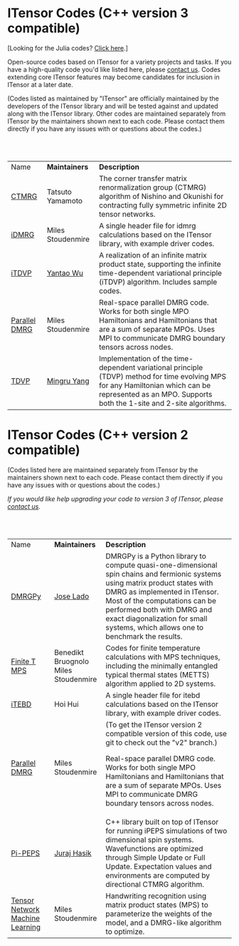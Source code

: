 
# ITensor Codes (C++ version 3 compatible)

[Looking for the Julia codes? [Click here](http://itensor.org/docs.cgi?page=codes&vers=julia).]

Open-source codes based on ITensor for a variety projects and tasks.
If you have a high-quality code you'd like listed here, please
<a href="about.html">contact us</a>. Codes extending core ITensor
features may become candidates for inclusion in ITensor at a later date.

(Codes listed as maintained by "ITensor" are officially maintained by the developers
of the ITensor library and will be tested against and updated along with the ITensor library.
Other codes are maintained separately from ITensor by the maintainers
shown next to each code. Please contact them directly if you have any issues 
with or questions about the codes.)

<br/>
<br/>

<table id="codes" style="border-collapse: collapse; border-spacing: 10px;">

<tr>
<td class="name">
Name
</td>
<td class="contrib">
<b>Maintainers</b>
</td>
<td class="descrip">
<b>Description</b>
</td>
</tr>

<tr>
<td class="name">
<a href="https://github.com/Tatsuto-Yamamoto/CTMRG-by-ITensor" target="_blank">
CTMRG
</a>
</td>
<td class="contrib">
Tatsuto Yamamoto
</td>
<td class="descrip">
The corner transfer matrix renormalization group (CTMRG) algorithm of Nishino and Okunishi for contracting fully symmetric infinite 2D tensor networks.
</td>
</tr>

<tr>
<td class="name">
<a href="https://github.com/ITensor/iDMRG" target="_blank">iDMRG</a>
</td>
<td class="contrib">
Miles Stoudenmire
</td>
<td class="descrip">
A single header file for idmrg calculations based on the ITensor library,
with example driver codes.
</td>
</tr>

<tr>
<td class="name">
<a href="https://github.com/yantaow/iTDVP/tree/master" target="_blank">iTDVP</a>
</td>
<td class="contrib">
<a href="https://github.com/yantaow">Yantao Wu</a>
</td>
<td class="descrip">
A realization of an infinite matrix product state, supporting the infinite time-dependent
variational principle (iTDVP) algorithm. Includes sample codes.
</td>
</tr>

<tr>
<td class="name">
<a href="https://github.com/emstoudenmire/parallelDMRG" target="_blank">Parallel DMRG</a>
</td>
<td class="contrib">
Miles Stoudenmire
</td>
<td class="descrip">
Real-space parallel DMRG code. Works for both single MPO Hamiltonians and
Hamiltonians that are a sum of separate MPOs. Uses MPI to communicate DMRG
boundary tensors across nodes.
</td>
</tr>

<tr>
<td class="name">
<a href="https://github.com/ITensor/TDVP" target="_blank">TDVP</a>
</td>
<td class="contrib">
<a href="https://github.com/mingruyang">Mingru Yang</a>
</td>
<td class="descrip">
Implementation of the time-dependent variational principle (TDVP) 
method for time evolving MPS for any Hamiltonian which can
be represented as an MPO. Supports both the 1-site and 2-site
algorithms.
</td>
</tr>

</table>


# ITensor Codes (C++ version 2 compatible)

(Codes listed here are maintained separately from ITensor by the maintainers
shown next to each code. Please contact them directly if you have any issues 
with or questions about the codes.)

_If you would like help upgrading your code to version 3 of ITensor,
please <a href="about.html">contact us</a>._

<br/>
<br/>

<table id="codes" style="border-collapse: collapse; border-spacing: 10px;">

<tr>
<td class="name">
Name
</td>
<td class="contrib">
<b>Maintainers</b>
</td>
<td class="descrip">
<b>Description</b>
</td>
</tr>

<tr>
<td class="name">
<a href="https://github.com/joselado/dmrgpy" target="_blank">DMRGPy</a>
</td>
<td class="contrib">
<a href="https://sites.google.com/site/joseluislado/home" target="_blank">Jose Lado</a>
</td>
<td class="descrip">
DMRGPy is a Python library to compute quasi-one-dimensional spin chains and fermionic systems using matrix product states with DMRG as implemented in ITensor. Most of the computations can be performed both with DMRG and exact diagonalization for small systems, which allows one to benchmark the results.
</td>
</tr>

<tr>
<td class="name">
<a href="https://github.com/emstoudenmire/finiteTMPS" target="_blank">Finite T MPS</a>
</td>
<td class="contrib">
Benedikt Bruognolo <br/>
Miles Stoudenmire
</td>
<td class="descrip">
Codes for finite temperature calculations with MPS techniques, including the minimally
entangled typical thermal states (METTS) algorithm applied to 2D systems.
</td>
</tr>

<tr>
<td class="name">
<a href="https://github.com/hoihui/itebd" target="_blank">iTEBD</a>
</td>
<td class="contrib">
Hoi Hui
</td>
<td class="descrip">
A single header file for itebd calculations based on the ITensor library,
with example driver codes.
</td>
</tr>

<tr>
<td class="name">
<a href="https://github.com/emstoudenmire/parallelDMRG/tree/v2" target="_blank">Parallel DMRG</a>
</td>
<td class="contrib">
Miles Stoudenmire
</td>
<td class="descrip">
(To get the ITensor version 2 compatible version of this code, use git to 
check out the "v2" branch.)

Real-space parallel DMRG code. Works for both single MPO Hamiltonians and
Hamiltonians that are a sum of separate MPOs. Uses MPI to communicate DMRG
boundary tensors across nodes.
</td>
</tr>

<tr>
<td class="name">
<a href="https://github.com/jurajHasik/pi-peps" target="_blank">Pi-PEPS</a>
</td>
<td class="contrib">
<a href="https://cm.sissa.it/people/members.php?ID=236" target="_blank">Juraj Hasik</a>
</td>
<td class="descrip">
C++ library built on top of ITensor for running iPEPS simulations of two dimensional spin systems. Wavefunctions are optimized through Simple Update or Full Update. Expectation values and environments are computed by directional CTMRG algorithm.
</td>
</tr>

<tr>
<td class="name">
<a href="https://github.com/emstoudenmire/TNML" target="_blank">
Tensor Network Machine Learning
</a>
</td>
<td class="contrib">
Miles Stoudenmire
</td>
<td class="descrip">
Handwriting recognition using matrix product states (MPS) to parameterize
the weights of the model, and a DMRG-like algorithm to optimize.
</td>
</tr>

</table>

